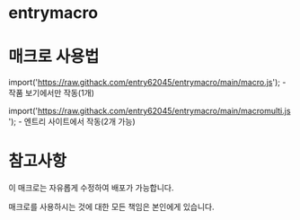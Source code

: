 # entrymacro

# 매크로 사용법
import('https://raw.githack.com/entry62045/entrymacro/main/macro.js'); - 작품 보기에서만 작동(1개)

import('https://raw.githack.com/entry62045/entrymacro/main/macromulti.js'); - 엔트리 사이트에서 작동(2개 가능)

# 참고사항
이 매크로는 자유롭게 수정하여 배포가 가능합니다.

매크로를 사용하시는 것에 대한 모든 책임은 본인에게 있습니다.
